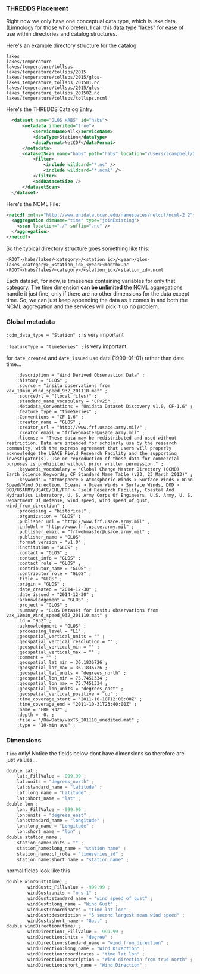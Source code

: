 ### THREDDS Placement

Right now we only have one conceptual data type, which is lake data. (Limnology
for those who prefer). I call this data type "lakes" for ease of use within
directories and catalog structures.

Here's an example directory structure for the catalog.
```
lakes
lakes/temperature
lakes/temperature/tollsps
lakes/temperature/tollsps/2015
lakes/temperature/tollsps/2015/glos-lakes_temperature_tollsps_201501.nc
lakes/temperature/tollsps/2015/glos-lakes_temperature_tollsps_201502.nc
lakes/temperature/tollsps/tollsps.ncml
```

Here's the THREDDS Catalog Entry:

```xml
  <dataset name="GLOS HABS" id="habs">
      <metadata inherited="true">
          <serviceName>all</serviceName>
          <dataType>Station</dataType>
          <dataFormat>NetCDF</dataFormat>
      </metadata>
      <datasetScan name="habs" path="habs" location="/Users/lcampbell/Documents/Datasets/GLOS/HABS">
          <filter>
              <include wildcard="*.nc" />
              <include wildcard="*.ncml" />
          </filter>
          <addDatasetSize />
      </datasetScan>
  </dataset>
```


Here's the NCML File:
```xml
<netcdf xmlns="http://www.unidata.ucar.edu/namespaces/netcdf/ncml-2.2">
  <aggregation dimName="time" type="joinExisting">
    <scan location="./" suffix=".nc" />
  </aggregation>
</netcdf>
```

So the typical directory structure goes something like this:
```
<ROOT>/habs/lakes/<category>/<station_id>/<year>/glos-lakes_<category>_<station_id>_<year><month>.nc
<ROOT>/habs/lakes/<category>/<station_id>/<station_id>.ncml
```

Each dataset, for now, is timeseries containing variables for only that
category. The time dimension **can be unlimited** the NCML aggregations handle
it just fine, only if there are no other dimensions for the data except time.
So, we can just keep appending the data as it comes in and both the NCML
aggregation and the services will pick it up no problem.

### Global metadata
`:cdm_data_type = "Station" ;` is very important 

`:featureType = "timeSeries" ;` is very important 

for `date_created` and `date_issued` use date (1990-01-01) rather than date time...

```
	:description = "Wind Derived Observation Data" ;
	:history = "GLOS" ;
	:source = "insitu observations from vax_10min_Wind_speed_932_201110.mat" ;
	:sourceUrl = "(local files)" ;
	:standard_name_vocabulary = "CFv25" ;
	:Metadata_Conventions = "Unidata Dataset Discovery v1.0, CF-1.6" ;
	:feature_type = "timeSeries" ;
	:Conventions = "CF-1.6" ;
	:creator_name = "GLOS" ;
	:creator_url = "http://www.frf.usace.army.mil/" ;
	:creator_email = "frfwebmaster@usace.army.mil" ;
	:license = "These data may be redistributed and used without restriction. Data are intended for scholarly use by the research community, with the express agreement that users will properly acknowledge the USACE Field Research Facility and the supporting investigator(s). Use or reproduction of these data for commercial purposes is prohibited without prior written permission." ;
	:keywords_vocabulary = "Global Change Master Directory (GCMD) Earth Science Keywords; CF Standard Name Table (v23, 23 March 2013)" ;
	:keywords = "Atmosphere > Atmospheric Winds > Surface Winds > Wind Speed/Wind Direction, Oceans > Ocean Winds > Surface Winds, DOD > DOD/USARMY/USACE/CHL/FRF > Field Research Facility, Coastal And Hydraulics Laboratory, U. S. Army Corps Of Engineers, U.S. Army, U. S. Department Of Defense, wind_speed, wind_speed_of_gust, wind_from_direction" ;
	:processing = "historical" ;	
	:organization = "GLOS" ;
	:publisher_url = "http://www.frf.usace.army.mil" ;
	:infoUrl = "http://www.frf.usace.army.mil" ;
	:publisher_email = "frfwebmaster@usace.army.mil" ;
	:publisher_name = "GLOS" ;
	:format_version = "v1.0" ;
	:institution = "GLOS" ;
	:contact = "GLOS" ;
	:contact_info = "GLOS" ;
	:contact_role = "GLOS" ;
	:contributor_name = "GLOS" ;
	:contributor_role = "GLOS" ;
	:title = "GLOS" ;
	:origin = "GLOS" ;
	:date_created = "2014-12-30" ;
	:date_issued = "2014-12-30" ;
	:acknowledgement = "GLOS" ;
	:project = "GLOS" ;
	:summary = "GLOS Dataset for insitu observations from vax_10min_Wind_speed_932_201110.mat" ;
	:id = "932" ;
	:acknowledgment = "GLOS" ;
	:processing_level = "L1" ;
	:geospatial_vertical_units = "" ;
	:geospatial_vertical_resolution = "" ;
	:geospatial_vertical_min = "" ;
	:geospatial_vertical_max = "" ;
	:comment = "" ;
	:geospatial_lat_min = 36.1836726 ;
	:geospatial_lat_max = 36.1836726 ;
	:geospatial_lat_units = "degrees_north" ;
	:geospatial_lon_min = 75.7451334 ;
	:geospatial_lon_max = 75.7451334 ;
	:geospatial_lon_units = "degrees_east" ;
	:geospatial_vertical_positive = "up" ;
	:time_coverage_start = "2011-10-18T12:00:00Z" ;
	:time_coverage_end = "2011-10-31T23:40:00Z" ;
	:name = "FRF 932" ;
	:depth = -0. ;
	:file = "/RawData/vaxTS_201110_unedited.mat" ;
	:type = "10-min ave" ;
```

### Dimensions

`Time` only! Notice the fields below dont have dimensions so therefore are just values...

``` python
double lat ;
    lat:_FillValue = -999.99 ;
	lat:units = "degrees_north" ;
	lat:standard_name = "latitude" ;
	lat:long_name = "Latitude" ;
	lat:short_name = "lat" ;
double lon ;
	lon:_FillValue = -999.99 ;
	lon:units = "degrees_east" ;
	lon:standard_name = "longitude" ;
	lon:long_name = "Longitude" ;
	lon:short_name = "lon" ;
double station_name ;
	station_name:units = "" ;
	station_name:long_name = "station name" ;
	station_name:cf_role = "timeseries_id" ;
	station_name:short_name = "station_name" ;
```

normal fields look like this

``` python
double windGust(time) ;
        windGust:_FillValue = -999.99 ;
        windGust:units = "m s-1" ;
        windGust:standard_name = "wind_speed_of_gust" ;
        windGust:long_name = "Wind Gust" ;
        windGust:coordinates = "time lat lon" ;
        windGust:description = "5 second largest mean wind speed" ;
        windGust:short_name = "Gust" ;
double windDirection(time) ;
        windDirection:_FillValue = -999.99 ;
        windDirection:units = "degree" ;
        windDirection:standard_name = "wind_from_direction" ;
        windDirection:long_name = "Wind Direction" ;
        windDirection:coordinates = "time lat lon" ;
        windDirection:description = "Wind direction from true north" ;
        windDirection:short_name = "Wind Direction" ;
```
		
